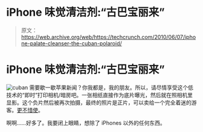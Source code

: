 # iPhone 味觉清洁剂:“古巴宝丽来”

> 原文：<https://web.archive.org/web/https://techcrunch.com/2010/06/07/iphone-palate-cleanser-the-cuban-polaroid/>

# iPhone 味觉清洁剂:“古巴宝丽来”

![](img/354b4e77d72dea1c8005f981c9051dd2.png "cuban")
需要歇一歇苹果新闻？你我都是，我的朋友。所以，请尽情享受这个低技术的“即时”打印相机/暗房吧。一张相纸直接作为底片曝光，然后就在照相机里显影。这个负片然后被再次拍摄，最终的照片是正片，可以卖给一个完全着迷的游客。[更不惜使](https://web.archive.org/web/20221207114243/http://blog.makezine.com/archive/2010/06/cuban_polaroid_is_ultra-low-tech_ca.html)。

啊啊……好多了。我要闭上眼睛，想除了 iPhones 以外的任何东西。